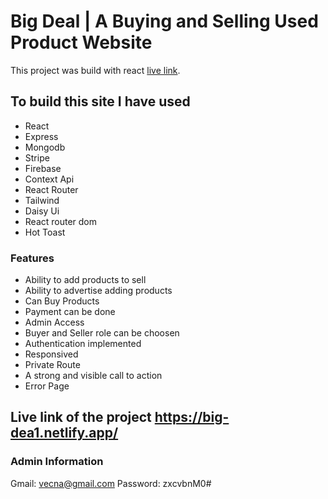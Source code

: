 # Big Deal | A Buying and Selling Used Product Website

This project was build with react [live link](https://big-dea1.netlify.app/).

## To build this site I have used
- React
- Express
- Mongodb
- Stripe
- Firebase
- Context Api
- React Router
- Tailwind 
- Daisy Ui
- React router dom
- Hot Toast

### Features
- Ability to add products to sell
- Ability to advertise adding products
- Can Buy Products
- Payment can be done 
- Admin Access
- Buyer and Seller role can be choosen
- Authentication implemented
- Responsived
- Private Route
- A strong and visible call to action
- Error Page
 
## Live link of the project https://big-dea1.netlify.app/

### Admin Information 
Gmail: vecna@gmail.com
Password: zxcvbnM0#

